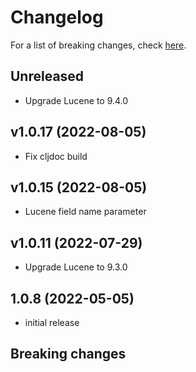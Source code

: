 # Changelog

For a list of breaking changes, check [here](#breaking-changes).

## Unreleased

- Upgrade Lucene to 9.4.0

## v1.0.17 (2022-08-05)

- Fix cljdoc build

## v1.0.15 (2022-08-05)

- Lucene field name parameter

## v1.0.11 (2022-07-29)

- Upgrade Lucene to 9.3.0

## 1.0.8 (2022-05-05)

- initial release

## Breaking changes
